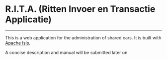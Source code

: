 # R.I.T.A. (Ritten Invoer en Transactie Applicatie)
---
This is a web application for the administration of shared cars. It is built with [Apache Isis](http://isis.apache.org).

A concise description and manual will be submitted later on.
